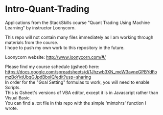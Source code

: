 # Intro-Quant-Trading
Applications from the StackSkills course "Quant Trading Using Machine Learning" by instructor Loonycorn.

This repo will not contain many files immediately as I am working through materials from the course.<br>
I hope to push my own work to this repository in the future.

Loonycorn website: http://www.loonycorn.com/#/

Please find my course schedule (gsheet) here: https://docs.google.com/spreadsheets/d/1Jhzwb3XN_meW3avneGPBYdFomzBoYktUbqGJpdBboIQ/edit?usp=sharing <br>
In order for the "Goal Setting" formulas to work, you will need to enable Scripts. <Br>
This is Gsheet's versions of VBA editor, except it is in Javascript rather than Visual Basic.<br>
You can find a .txt file in this repo with the simple 'mintohrs' function I wrote. 
